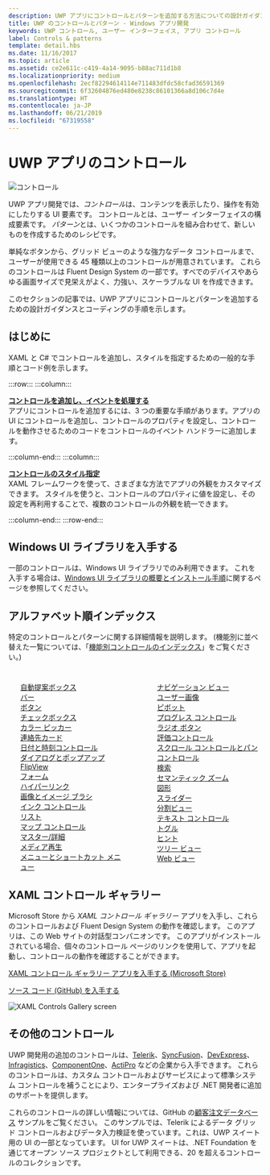 ```yaml
---
description: UWP アプリにコントロールとパターンを追加する方法についての設計ガイダンスとコーディングの手順を入手できます。 アプリで使用できる 45 種類以上の強力なコントロールを紹介します。
title: UWP のコントロールとパターン - Windows アプリ開発
keywords: UWP コントロール, ユーザー インターフェイス, アプリ コントロール
label: Controls & patterns
template: detail.hbs
ms.date: 11/16/2017
ms.topic: article
ms.assetid: ce2e611c-c419-4a14-9095-b88ac711d1b8
ms.localizationpriority: medium
ms.openlocfilehash: 2ecf82294614114e711483dfdc58cfad36591369
ms.sourcegitcommit: 6f32604876ed480e8238c86101366a8d106c7d4e
ms.translationtype: HT
ms.contentlocale: ja-JP
ms.lasthandoff: 06/21/2019
ms.locfileid: "67319558"
---
```

# <a name="controls-for-uwp-apps"></a>UWP アプリのコントロール 

![コントロール](../images/controls-2x.png)

UWP アプリ開発では、<i>コントロール</i>は、コンテンツを表示したり、操作を有効にしたりする UI 要素です。 コントロールとは、ユーザー インターフェイスの構成要素です。 <i>パターン</i>とは、いくつかのコントロールを組み合わせて、新しいものを作成するためのレシピです。

単純なボタンから、グリッド ビューのような強力なデータ コントロールまで、ユーザーが使用できる 45 種類以上のコントロールが用意されています。  これらのコントロールは Fluent Design System の一部です。すべでのデバイスやあらゆる画面サイズで見栄えがよく、力強い、スケーラブルな UI を作成できます。 

このセクションの記事では、UWP アプリにコントロールとパターンを追加するための設計ガイダンスとコーディングの手順を示します。 

## <a name="intro"></a>はじめに

XAML と C# でコントロールを追加し、スタイルを指定するための一般的な手順とコード例を示します。

:::row:::
    :::column:::
      <p><b><a href="controls-and-events-intro.md">コントロールを追加し、イベントを処理する</a></b> <br/>
アプリにコントロールを追加するには、3 つの重要な手順があります。アプリの UI にコントロールを追加し、コントロールのプロパティを設定し、コントロールを動作させるためのコードをコントロールのイベント ハンドラーに追加します。</p>
    :::column-end:::
    :::column:::
      <p><b><a href="xaml-styles.md">コントロールのスタイル指定</a></b> <br/>
XAML フレームワークを使って、さまざまな方法でアプリの外観をカスタマイズできます。 スタイルを使うと、コントロールのプロパティに値を設定し、その設定を再利用することで、複数のコントロールの外観を統一できます。</p>
    :::column-end:::
:::row-end:::

## <a name="get-the-windows-ui-library"></a>Windows UI ライブラリを入手する
一部のコントロールは、Windows UI ライブラリでのみ利用できます。 これを入手する場合は、[Windows UI ライブラリの概要とインストール手順](/uwp/toolkits/winui/)に関するページを参照してください。

## <a name="alphabetical-index"></a>アルファベット順インデックス 

特定のコントロールとパターンに関する詳細情報を説明します。 (機能別に並べ替えた一覧については、「<a href="controls-by-function.md">機能別コントロールのインデックス</a>」をご覧ください。)

<div style="column-count: 2; column-gap: 40px; margin-top: 40px;" >
<ul style="margin-top: 0px; padding-top: 0px; list-style-type: none;">
<li style="list-style-type: none;"><a href="auto-suggest-box.md">自動提案ボックス</a></li>

<li style="list-style-type: none;"><a href="app-bars.md">バー</a></li>

<li style="list-style-type: none;"><a href="buttons.md">ボタン</a></li>

<li style="list-style-type: none;"><a href="checkbox.md">チェックボックス</a></li>

<li style="list-style-type: none;"><a href="color-picker.md">カラー ピッカー</a></li>

<li style="list-style-type: none;"><a href="contact-card.md">連絡先カード</a></li>

<li style="list-style-type: none;"><a href="date-and-time.md">日付と時刻コントロール</a></li>

<li style="list-style-type: none;"><a href="dialogs-and-flyouts/index.md">ダイアログとポップアップ</a></li>

<li style="list-style-type: none;"><a href="flipview.md">FlipView</a></li>

<li style="list-style-type: none;"><a href="forms.md">フォーム</a></li>

<li style="list-style-type: none;"><a href="hyperlinks.md">ハイパーリンク</a></li>

<li style="list-style-type: none;"><a href="images-imagebrushes.md">画像とイメージ ブラシ</a></li>

<li style="list-style-type: none;"><a href="inking-controls.md">インク コントロール</a></li>

<li style="list-style-type: none;"><a href="lists.md">リスト</a></li>

<li style="list-style-type: none;"><a href="../../maps-and-location/controls-map.md">マップ コントロール</a></li>

<li style="list-style-type: none;"><a href="master-details.md">マスター/詳細</a></li>

<li style="list-style-type: none;"><a href="media-playback.md">メディア再生</a></li>

<li style="list-style-type: none;"><a href="menus.md">メニューとショートカット メニュー</a></li>

<li style="list-style-type: none;"><a href="navigationview.md">ナビゲーション ビュー</a></li>

<li style="list-style-type: none;"><a href="person-picture.md">ユーザー画像</a></li>

<li style="list-style-type: none;"><a href="pivot.md">ピボット</a></li>

<li style="list-style-type: none;"><a href="progress-controls.md">プログレス コントロール</a></li>

<li style="list-style-type: none;"><a href="radio-button.md">ラジオ ボタン</a></li>

<li style="list-style-type: none;"><a href="rating.md">評価コントロール</a></li>

<li style="list-style-type: none;"><a href="scroll-controls.md">スクロール コントロールとパン コントロール</a></li>

<li style="list-style-type: none;"><a href="search.md">検索</a></li>

<li style="list-style-type: none;"><a href="semantic-zoom.md">セマンティック ズーム</a></li>

<li style="list-style-type: none;"><a href="shapes.md">図形</a></li>

<li style="list-style-type: none;"><a href="slider.md">スライダー</a></li>

<li style="list-style-type: none;"><a href="split-view.md">分割ビュー</a></li>

<li style="list-style-type: none;"><a href="text-controls.md">テキスト コントロール</a></li>


<li style="list-style-type: none;"><a href="toggles.md">トグル</a></li>
<li style="list-style-type: none;"><a href="tooltips.md">ヒント</a></li>

<li style="list-style-type: none;"><a href="tree-view.md">ツリー ビュー</a></li>

<li style="list-style-type: none;"><a href="web-view.md">Web ビュー</a></li>
</ul>
</div>

## <a name="xaml-controls-gallery"></a>XAML コントロール ギャラリー

Microsoft Store から _XAML コントロール ギャラリー_ アプリを入手し、これらのコントロールおよび Fluent Design System の動作を確認します。 このアプリは、この Web サイトの対話型コンパニオンです。 このアプリがインストールされている場合、個々のコントロール ページのリンクを使用して、アプリを起動し、コントロールの動作を確認することができます。

<a href="https://www.microsoft.com/store/productId/9MSVH128X2ZT">XAML コントロール ギャラリー アプリを入手する (Microsoft Store)</a>

<a href="https://github.com/Microsoft/Xaml-Controls-Gallery">ソース コード (GitHub) を入手する</a>

<img src="images/xaml-controls-gallery.png" alt="XAML Controls Gallery screen" />

## <a name="additional-controls"></a>その他のコントロール

UWP 開発用の追加のコントロールは、<a href="https://www.telerik.com/">Telerik</a>、<a href="https://www.syncfusion.com/uwp-ui-controls">SyncFusion</a>、<a href="https://www.devexpress.com/Products/NET/Controls/Win10Apps/">DevExpress</a>、<a href="https://www.infragistics.com/products/universal-windows-platform">Infragistics</a>、<a href="https://www.componentone.com/Studio/Platform/UWP">ComponentOne</a>、<a href="https://www.actiprosoftware.com/products/controls/universal">ActiPro</a> などの企業から入手できます。 これらのコントロールは、カスタム コントロールおよびサービスによって標準システム コントロールを補うことにより、エンタープライズおよび .NET 開発者に追加のサポートを提供します。  

これらのコントロールの詳しい情報については、GitHub の<a href="https://github.com/Microsoft/Windows-appsample-customers-orders-database">顧客注文データベース</a> サンプルをご覧ください。 このサンプルでは、Telerik によるデータ グリッド コントロールおよびデータ入力検証を使っています。これは、UWP スイート用の UI の一部となっています。 UI for UWP スイートは、.NET Foundation を通じてオープン ソース プロジェクトとして利用できる、20 を超えるコントロールのコレクションです。
